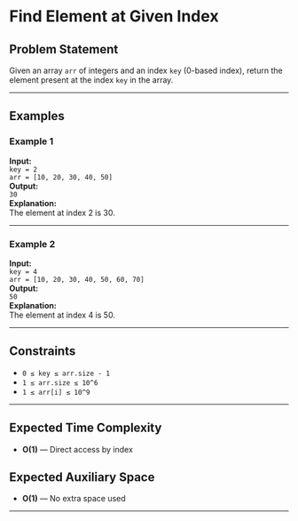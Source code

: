 # Find Element at Given Index

## Problem Statement

Given an array `arr` of integers and an index `key` (0-based index), return the element present at the index `key` in the array.

---

## Examples

### Example 1  
**Input:**  
`key = 2`  
`arr = [10, 20, 30, 40, 50]`  
**Output:**  
`30`  
**Explanation:**  
The element at index 2 is 30.

---

### Example 2  
**Input:**  
`key = 4`  
`arr = [10, 20, 30, 40, 50, 60, 70]`  
**Output:**  
`50`  
**Explanation:**  
The element at index 4 is 50.

---

## Constraints

- `0 ≤ key ≤ arr.size - 1`
- `1 ≤ arr.size ≤ 10^6`
- `1 ≤ arr[i] ≤ 10^9`

---

## Expected Time Complexity

- **O(1)** — Direct access by index

## Expected Auxiliary Space

- **O(1)** — No extra space used

---
